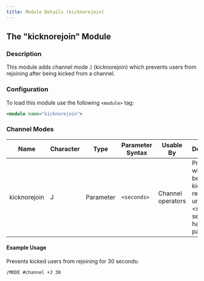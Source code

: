 ```yaml
---
title: Module Details (kicknorejoin)
---
```


## The "kicknorejoin" Module

### Description

This module adds channel mode `J` (kicknorejoin) which prevents users from rejoining after being kicked from a channel.

### Configuration

To load this module use the following `<module>` tag:

```xml
<module name="kicknorejoin">
```

### Channel Modes

Name         | Character | Type      | Parameter Syntax | Usable By         | Description
------------ | --------- | --------- | ---------------- | ----------------- | -----------
kicknorejoin | J         | Parameter | `<seconds>`      | Channel operators | Prevents who have been kicked from rejoining until &lt;seconds&gt; seconds have passed.

#### Example Usage

Prevents kicked users from rejoining for 30 seconds:

```plaintext
/MODE #channel +J 30
```
